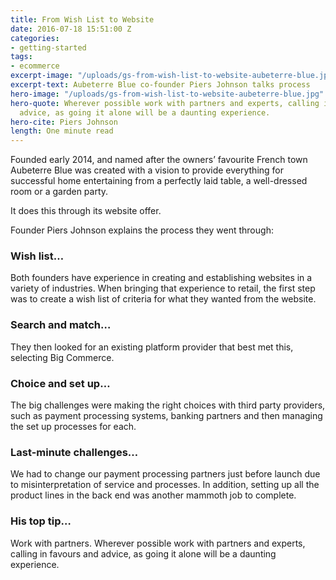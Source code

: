 ```yaml
---
title: From Wish List to Website
date: 2016-07-18 15:51:00 Z
categories:
- getting-started
tags:
- ecommerce
excerpt-image: "/uploads/gs-from-wish-list-to-website-aubeterre-blue.jpg"
excerpt-text: Aubeterre Blue co-founder Piers Johnson talks process
hero-image: "/uploads/gs-from-wish-list-to-website-aubeterre-blue.jpg"
hero-quote: Wherever possible work with partners and experts, calling in favours and
  advice, as going it alone will be a daunting experience.
hero-cite: Piers Johnson
length: One minute read
---
```


Founded early 2014, and named after the owners’ favourite French town Aubeterre Blue was created with a vision to provide everything for successful home entertaining from a perfectly laid table, a well-dressed room or a garden party.

It does this through its website offer. 

Founder Piers Johnson explains the process they went through: 

### Wish list…

Both founders have experience in creating and establishing websites in a variety of industries.  When bringing that experience to retail, the first step was to create a wish list of criteria for what they wanted from the website. 

### Search and match…

They then looked for an existing platform provider that best met this, selecting Big Commerce. 

### Choice and set up…

The big challenges were making the right choices with third party providers, such as payment processing systems, banking partners and then managing the set up processes for each. 

### Last-minute challenges…

We had to change our payment processing partners just before launch due to misinterpretation of service and processes. In addition, setting up all the product lines in the back end was another mammoth job to complete.

### His top tip…

Work with partners. Wherever possible work with partners and experts, calling in favours and advice, as going it alone will be a daunting experience. 
